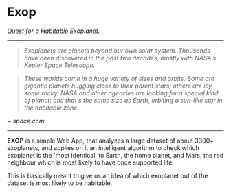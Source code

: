 # Exop
_Quest for a Habitable Exoplanet._

---

> _Exoplanets are planets beyond our own solar system. Thousands have been discovered in the past two decades, mostly with NASA's Kepler Space Telescope._

> _These worlds come in a huge variety of sizes and orbits. Some are gigantic planets hugging close to their parent stars; others are icy, some rocky. NASA and other agencies are looking for a special kind of planet: one that's the same size as Earth, orbiting a sun-like star in the habitable zone._

_~ space.com_

---
**EXOP** is a simple Web App, that analyzes a large dataset of about 3300+ exoplanets, and applies on it an intelligent algorithm to check which exoplanet is the 'most identical' to Earth, the home planet, and Mars, the red neighbour which is most likely to have once supported life. 

This is basically meant to give us an idea of which exoplanet out of the dataset is most likely to be habitable.
